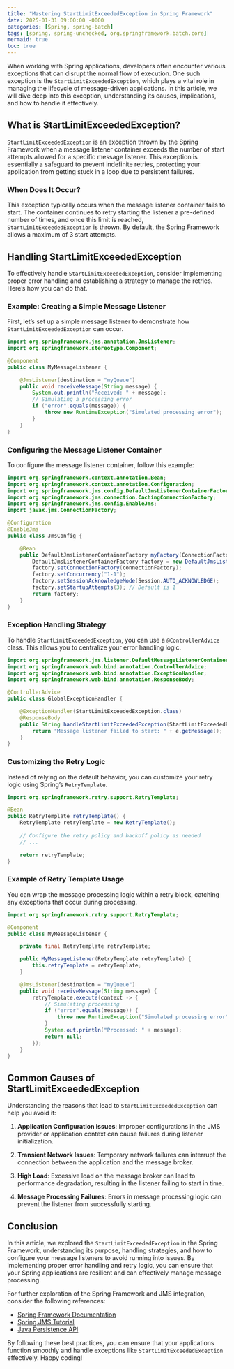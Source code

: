```yaml
---
title: "Mastering StartLimitExceededException in Spring Framework"
date: 2025-01-31 09:00:00 -0000
categories: [Spring, spring-batch]
tags: [spring, spring-unchecked, org.springframework.batch.core]
mermaid: true
toc: true
---
```



When working with Spring applications, developers often encounter various exceptions that can disrupt the normal flow of execution. One such exception is the `StartLimitExceededException`, which plays a vital role in managing the lifecycle of message-driven applications. In this article, we will dive deep into this exception, understanding its causes, implications, and how to handle it effectively.

## What is StartLimitExceededException?

`StartLimitExceededException` is an exception thrown by the Spring Framework when a message listener container exceeds the number of start attempts allowed for a specific message listener. This exception is essentially a safeguard to prevent indefinite retries, protecting your application from getting stuck in a loop due to persistent failures.

### When Does It Occur?

This exception typically occurs when the message listener container fails to start. The container continues to retry starting the listener a pre-defined number of times, and once this limit is reached, `StartLimitExceededException` is thrown. By default, the Spring Framework allows a maximum of 3 start attempts.

## Handling StartLimitExceededException

To effectively handle `StartLimitExceededException`, consider implementing proper error handling and establishing a strategy to manage the retries. Here’s how you can do that.

### Example: Creating a Simple Message Listener

First, let’s set up a simple message listener to demonstrate how `StartLimitExceededException` can occur.

```java
import org.springframework.jms.annotation.JmsListener;
import org.springframework.stereotype.Component;

@Component
public class MyMessageListener {

    @JmsListener(destination = "myQueue")
    public void receiveMessage(String message) {
        System.out.println("Received: " + message);
        // Simulating a processing error
        if ("error".equals(message)) {
            throw new RuntimeException("Simulated processing error");
        }
    }
}
```

### Configuring the Message Listener Container

To configure the message listener container, follow this example:

```java
import org.springframework.context.annotation.Bean;
import org.springframework.context.annotation.Configuration;
import org.springframework.jms.config.DefaultJmsListenerContainerFactory;
import org.springframework.jms.connection.CachingConnectionFactory;
import org.springframework.jms.config.EnableJms;
import javax.jms.ConnectionFactory;

@Configuration
@EnableJms
public class JmsConfig {

    @Bean
    public DefaultJmsListenerContainerFactory myFactory(ConnectionFactory connectionFactory) {
        DefaultJmsListenerContainerFactory factory = new DefaultJmsListenerContainerFactory();
        factory.setConnectionFactory(connectionFactory);
        factory.setConcurrency("1-1");
        factory.setSessionAcknowledgeMode(Session.AUTO_ACKNOWLEDGE);
        factory.setStartupAttempts(3); // Default is 1
        return factory;
    }
}
```

### Exception Handling Strategy

To handle `StartLimitExceededException`, you can use a `@ControllerAdvice` class. This allows you to centralize your error handling logic.

```java
import org.springframework.jms.listener.DefaultMessageListenerContainer;
import org.springframework.web.bind.annotation.ControllerAdvice;
import org.springframework.web.bind.annotation.ExceptionHandler;
import org.springframework.web.bind.annotation.ResponseBody;

@ControllerAdvice
public class GlobalExceptionHandler {

    @ExceptionHandler(StartLimitExceededException.class)
    @ResponseBody
    public String handleStartLimitExceededException(StartLimitExceededException e) {
        return "Message listener failed to start: " + e.getMessage();
    }
}
```

### Customizing the Retry Logic

Instead of relying on the default behavior, you can customize your retry logic using Spring’s `RetryTemplate`.

```java
import org.springframework.retry.support.RetryTemplate;

@Bean
public RetryTemplate retryTemplate() {
    RetryTemplate retryTemplate = new RetryTemplate();
    
    // Configure the retry policy and backoff policy as needed
    // ...

    return retryTemplate;
}
```

### Example of Retry Template Usage

You can wrap the message processing logic within a retry block, catching any exceptions that occur during processing.

```java
import org.springframework.retry.support.RetryTemplate;

@Component
public class MyMessageListener {

    private final RetryTemplate retryTemplate;

    public MyMessageListener(RetryTemplate retryTemplate) {
        this.retryTemplate = retryTemplate;
    }

    @JmsListener(destination = "myQueue")
    public void receiveMessage(String message) {
        retryTemplate.execute(context -> {
            // Simulating processing
            if ("error".equals(message)) {
                throw new RuntimeException("Simulated processing error");
            }
            System.out.println("Processed: " + message);
            return null;
        });
    }
}
```

## Common Causes of StartLimitExceededException

Understanding the reasons that lead to `StartLimitExceededException` can help you avoid it:

1. **Application Configuration Issues**: Improper configurations in the JMS provider or application context can cause failures during listener initialization.

2. **Transient Network Issues**: Temporary network failures can interrupt the connection between the application and the message broker.

3. **High Load**: Excessive load on the message broker can lead to performance degradation, resulting in the listener failing to start in time.

4. **Message Processing Failures**: Errors in message processing logic can prevent the listener from successfully starting.

## Conclusion

In this article, we explored the `StartLimitExceededException` in the Spring Framework, understanding its purpose, handling strategies, and how to configure your message listeners to avoid running into issues. By implementing proper error handling and retry logic, you can ensure that your Spring applications are resilient and can effectively manage message processing.

For further exploration of the Spring Framework and JMS integration, consider the following references:

- [Spring Framework Documentation](https://docs.spring.io/spring-framework/docs/current/reference/html/)
- [Spring JMS Tutorial](https://spring.io/guides/gs/messaging-jms/)
- [Java Persistence API](https://docs.oracle.com/javaee/7/tutorial/persistence-intro.htm)

By following these best practices, you can ensure that your applications function smoothly and handle exceptions like `StartLimitExceededException` effectively. Happy coding!